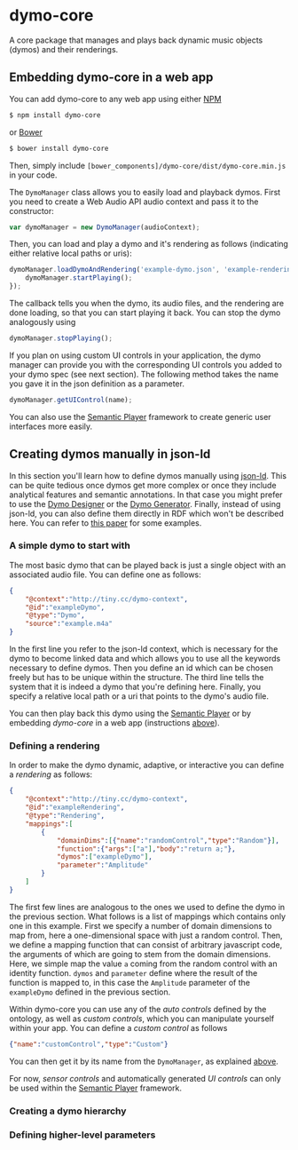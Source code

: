 # dymo-core
A core package that manages and plays back dynamic music objects (dymos) and their renderings.

## Embedding dymo-core in a web app

You can add dymo-core to any web app using either [NPM](https://www.npmjs.com)
```bash
$ npm install dymo-core
```
or [Bower](http://bower.io/#install-bower)
```bash
$ bower install dymo-core
```

Then, simply include `[bower_components]/dymo-core/dist/dymo-core.min.js` in your code.

The `DymoManager` class allows you to easily load and playback dymos. First you need to create a Web Audio API audio context and pass it to the constructor:
```javascript
var dymoManager = new DymoManager(audioContext);
```
Then, you can load and play a dymo and it's rendering as follows (indicating either relative local paths or uris):
```javascript
dymoManager.loadDymoAndRendering('example-dymo.json', 'example-rendering.json', function() {
	dymoManager.startPlaying();
});
```
The callback tells you when the dymo, its audio files, and the rendering are done loading, so that you can start playing it back. You can stop the dymo analogously using
```javascript
dymoManager.stopPlaying();
```
If you plan on using custom UI controls in your application, the dymo manager can provide you with the corresponding UI controls you added to your dymo spec (see next section). The following method takes the name you gave it in the json definition as a parameter.
```javascript
dymoManager.getUIControl(name);
```
You can also use the [Semantic Player](https://github.com/florianthalmann/semantic-player.git) framework to create generic user interfaces more easily.

## Creating dymos manually in json-ld

In this section you'll learn how to define dymos manually using [json-ld](http://json-ld.org). This can be quite tedious once dymos get more complex or once they include analytical features and semantic annotations. In that case you might prefer to use the [Dymo Designer](https://github.com/florianthalmann/dymo-designer.git) or the [Dymo Generator](https://github.com/florianthalmann/dymo-generator.git). Finally, instead of using json-ld, you can also define them directly in RDF which won't be described here. You can refer to [this paper](http://ieeexplore.ieee.org/xpls/abs_all.jsp?arnumber=7439304) for some examples.

### A simple dymo to start with

The most basic dymo that can be played back is just a single object with an associated audio file. You can define one as follows:

```json
{
	"@context":"http://tiny.cc/dymo-context",
	"@id":"exampleDymo",
	"@type":"Dymo",
	"source":"example.m4a"
}
```

In the first line you refer to the json-ld context, which is necessary for the dymo to become linked data and which allows you to use all the keywords necessary to define dymos. Then you define an id which can be chosen freely but has to be unique within the structure. The third line tells the system that it is indeed a dymo that you're defining here. Finally, you specify a relative local path or a uri that points to the dymo's audio file.

You can then play back this dymo using the [Semantic Player](https://github.com/florianthalmann/semantic-player.git) or by embedding *dymo-core* in a web app (instructions [above](#embedding-dymo-core-in-a-web-app)).

### Defining a rendering

In order to make the dymo dynamic, adaptive, or interactive you can define a *rendering* as follows:

```json
{
	"@context":"http://tiny.cc/dymo-context",
	"@id":"exampleRendering",
	"@type":"Rendering",
	"mappings":[
		{
			"domainDims":[{"name":"randomControl","type":"Random"}],
			"function":{"args":["a"],"body":"return a;"},
			"dymos":["exampleDymo"],
			"parameter":"Amplitude"
		}
	]
}
```

The first few lines are analogous to the ones we used to define the dymo in the previous section. What follows is a list of mappings which contains only one in this example. First we specify a number of domain dimensions to map from, here a one-dimensional space with just a random control. Then, we define a mapping function that can consist of arbitrary javascript code, the arguments of which are going to stem from the domain dimensions. Here, we simple map the value `a` coming from the random control with an identity function. `dymos` and `parameter` define where the result of the function is mapped to, in this case the `Amplitude` parameter of the `exampleDymo` defined in the previous section.

Within dymo-core you can use any of the *auto controls* defined by the ontology, as well as *custom controls*, which you can manipulate yourself within your app. You can define a *custom control* as follows
```json
{"name":"customControl","type":"Custom"}
```
You can then get it by its name from the `DymoManager`, as explained [above](#embedding-dymo-core-in-a-web-app).

For now, *sensor controls* and automatically generated *UI controls* can only be used within the [Semantic Player](https://github.com/florianthalmann/semantic-player.git) framework.

### Creating a dymo hierarchy



### Defining higher-level parameters

